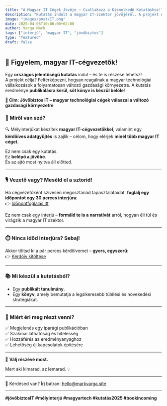 ```yaml
---
title: "A Magyar IT Cégek Jövője – Csatlakozz a Kiemelkedő Kutatáshoz!"
description: "Kutatás indult a magyar IT-szektor jövőjéről. A projekt eredménye könyv formájában is megjelenik, mélyinterjúkkal, adatbázissal és iparági elemzésekkel. Tudd meg, hogyan reagálnak a cégek a változó gazdasági környezetre!"
image: "images/post/IT.png"
date: 2025-04-05T10:00:00+02:00
author: Varga Márk
tags: ["interjú", "magyar IT", "jövőbiztos"]
type: "featured"
draft: false
---
```


## 🚀 Figyelem, magyar IT-cégvezetők!

Egy **országos jelentőségű kutatás** indul – és te is részese lehetsz!  
A projekt célja? Feltérképezni, hogyan reagálnak a magyar technológiai vállalkozások a folyamatosan változó gazdasági környezetre. A kutatás eredménye **publikálásra kerül, sőt könyv is készül belőle**!

**📖 Cím: Jövőbiztos IT – magyar technológiai cégek válaszai a változó gazdasági környezetre**

### 💬 Miről van szó?

🔍 Mélyinterjúkat készítek **magyar IT-cégvezetőkkel**, valamint egy **kérdőíves adatgyűjtés** is zajlik – célom, hogy elérjek **minél több magyar IT céget**.

Ez nem csak egy kutatás.  
Ez **belépő a jövőbe**.  
És az ajtó most nyitva áll előtted.

---

### 🎙️ **Vezető vagy? Meséld el a sztorid!**
Ha cégvezetőként szívesen megosztanád tapasztalataidat, **foglalj egy időpontot egy 30 perces interjúra**:  
👉 [Időpontfoglalás itt](https://calendar.app.google/uXASRsvCuK8gpXP86)

Ez nem csak egy interjú – **formáld te is a narratívát** arról, hogyan éli túl és virágzik a magyar IT szektor.

---

### ⏱️ Nincs időd interjúra? Sebaj!

Akkor töltsd ki a pár perces kérdőívemet – **gyors, egyszerű**:  
👉 [Kérdőív kitöltése](https://forms.gle/3qHJ2Bdz7nnFJyVZ9)

---

### 📚 Mi készül a kutatásból?

- Egy **publikált tanulmány**.
- Egy **könyv**, amely bemutatja a legsikeresebb túlélési és növekedési stratégiákat.

---

### 🎯 Miért éri meg részt venni?

✅ Megjelenés egy iparági publikációban  
✅ Szakmai láthatóság és hitelesség  
✅ Hozzáférés az eredményanyaghoz  
✅ Lehetőség új kapcsolatok építésére

---

📢 **Válj részévé most.**

Mert aki kimarad, az lemarad. 💡

---

📩 Kérdésed van? Írj bátran: [hello@markvarga.site](mailto:hello@markvarga.site)

---

**#jövőbiztosIT #mélyinterjú #magyartech #kutatás2025 #bookincoming**
